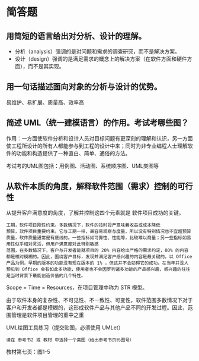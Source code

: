 # 简答题
## 用简短的语言给出对分析、设计的理解。
- 分析（analysis）强调的是对问题和需求的调查研究，而不是解决方案。
- 设计（design）强调的是满足需求的概念上的解决方案（在软件方面和硬件方面），而不是其实现。

## 用一句话描述面向对象的分析与设计的优势。
易维护、易扩展、质量高、效率高

## 简述 UML（统一建模语言）的作用。考试考哪些图？
作用：一方面使软件分析和设计人员对目标问题有更深刻的理解和认识，另一方面使工程所设计的所有人都能参与到工程的设计中来；同时为非专业编程人士理解软件的功能和构造提供了一种直白、简单、通俗的方法。

考试考的UML图包括：用例图、活动图、系统顺序图、UML类图等

## 从软件本质的角度，解释软件范围（需求）控制的可行性
从提升客户满意度的角度，了解并控制这四个元素就是 软件项目成功的关键。

    工期，软件项目刚性约束。多数情况下，软件的按时投产意味着收益或成本降低
    预算，软件项目重要约束。它与工期一样，最容易观察与度量，所以没有特别情况也不宜超预算
    质量，软件质量通常是有底线的。一些指标如可靠性、性能等，比较难以商量；另一些指标如易用性似乎相对灵活，但用户满意度对此特别敏感
    范围，在多数情况下，客户与开发者能就项目的 20% 内容给出严格的需求约定，80% 的内容都是相对模糊的。因此，围绕客户目标，发现并满足客户感兴趣的内容是最关键的。以 Office 产品为例，早期的版本的功能没有现在版本的 1% ，但这并不会妨碍它的成功。在当年并没人预见到 Office 会有如此多功能，使用者也不会因罗列诸多功能的产品感兴趣，感兴趣的往往是当时背景下最能创造价值的几个特性。

Scope = Time × Resources，在项目管理中称为 STR 模型。

由于软件本身的复杂性、不可见性、不一致性、可变性，软件范围多数情况下对于客户和开发者都是模糊的，这形成软件产品与其他产品不同的开发过程。因此，范围管理是软件项目管理的重中之重

UML绘图工具练习（提交贴图，必须使用 UMLet）

    请在 参考书2 或 教材 中选择一个类图（给出参考书页码图号）

教材第七页：图1-5
